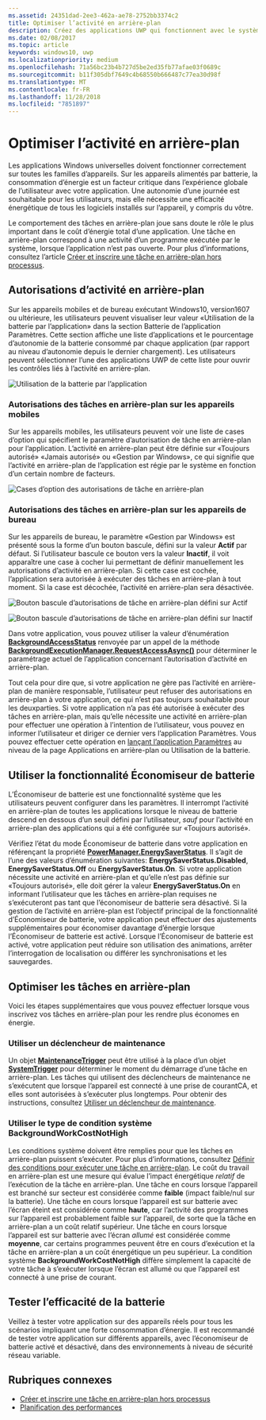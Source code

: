 ```yaml
---
ms.assetid: 24351dad-2ee3-462a-ae78-2752bb3374c2
title: Optimiser l’activité en arrière-plan
description: Créez des applications UWP qui fonctionnent avec le système pour utiliser des tâches en arrière-plan de manière économe en énergie.
ms.date: 02/08/2017
ms.topic: article
keywords: windows10, uwp
ms.localizationpriority: medium
ms.openlocfilehash: 71a56bc23b4b727d5be2ed35fb77afae03f0689c
ms.sourcegitcommit: b11f305dbf7649c4b68550b666487c77ea30d98f
ms.translationtype: MT
ms.contentlocale: fr-FR
ms.lasthandoff: 11/28/2018
ms.locfileid: "7851897"
---
```

# <a name="optimize-background-activity"></a>Optimiser l’activité en arrière-plan

Les applications Windows universelles doivent fonctionner correctement sur toutes les familles d’appareils. Sur les appareils alimentés par batterie, la consommation d’énergie est un facteur critique dans l’expérience globale de l’utilisateur avec votre application. Une autonomie d’une journée est souhaitable pour les utilisateurs, mais elle nécessite une efficacité énergétique de tous les logiciels installés sur l’appareil, y compris du vôtre. 

Le comportement des tâches en arrière-plan joue sans doute le rôle le plus important dans le coût d’énergie total d’une application. Une tâche en arrière-plan correspond à une activité d’un programme exécutée par le système, lorsque l’application n’est pas ouverte. Pour plus d’informations, consultez l’article [Créer et inscrire une tâche en arrière-plan hors processus](https://msdn.microsoft.com/windows/uwp/launch-resume/create-and-register-a-background-task).

## <a name="background-activity-permissions"></a>Autorisations d’activité en arrière-plan

Sur les appareils mobiles et de bureau exécutant Windows10, version1607 ou ultérieure, les utilisateurs peuvent visualiser leur valeur «Utilisation de la batterie par l’application» dans la section Batterie de l’application Paramètres. Cette section affiche une liste d’applications et le pourcentage d’autonomie de la batterie consommé par chaque application (par rapport au niveau d’autonomie depuis le dernier chargement). Les utilisateurs peuvent sélectionner l’une des applications UWP de cette liste pour ouvrir les contrôles liés à l’activité en arrière-plan.

![Utilisation de la batterie par l’application](images/battery-usage-by-app.png)

### <a name="background-permissions-on-mobile"></a>Autorisations des tâches en arrière-plan sur les appareils mobiles

Sur les appareils mobiles, les utilisateurs peuvent voir une liste de cases d’option qui spécifient le paramètre d’autorisation de tâche en arrière-plan pour l’application. L’activité en arrière-plan peut être définie sur «Toujours autorisé» «Jamais autorisé» ou «Gestion par Windows», ce qui signifie que l’activité en arrière-plan de l’application est régie par le système en fonction d’un certain nombre de facteurs. 

![Cases d’option des autorisations de tâche en arrière-plan](images/background-task-permissions.png)

### <a name="background-permissions-on-desktop"></a>Autorisations des tâches en arrière-plan sur les appareils de bureau

Sur les appareils de bureau, le paramètre «Gestion par Windows» est présenté sous la forme d’un bouton bascule, défini sur la valeur **Actif** par défaut. Si l’utilisateur bascule ce bouton vers la valeur **Inactif**, il voit apparaître une case à cocher lui permettant de définir manuellement les autorisations d’activité en arrière-plan. Si cette case est cochée, l’application sera autorisée à exécuter des tâches en arrière-plan à tout moment. Si la case est décochée, l’activité en arrière-plan sera désactivée.

![Bouton bascule d’autorisations de tâche en arrière-plan défini sur Actif](images/background-task-permissions-on.png)

![Bouton bascule d’autorisations de tâche en arrière-plan défini sur Inactif](images/background-task-permissions-off.png)

Dans votre application, vous pouvez utiliser la valeur d’énumération [**BackgroundAccessStatus**](https://docs.microsoft.com/en-us/uwp/api/windows.applicationmodel.background.backgroundaccessstatus) renvoyée par un appel de la méthode [**BackgroundExecutionManager.RequestAccessAsync()**](https://msdn.microsoft.com/library/windows/apps/windows.applicationmodel.background.backgroundexecutionmanager.requestaccessasync.aspx) pour déterminer le paramétrage actuel de l’application concernant l’autorisation d’activité en arrière-plan.

Tout cela pour dire que, si votre application ne gère pas l’activité en arrière-plan de manière responsable, l’utilisateur peut refuser des autorisations en arrière-plan à votre application, ce qui n’est pas toujours souhaitable pour les deuxparties. Si votre application n’a pas été autorisée à exécuter des tâches en arrière-plan, mais qu’elle nécessite une activité en arrière-plan pour effectuer une opération à l’intention de l’utilisateur, vous pouvez en informer l’utilisateur et diriger ce dernier vers l’application Paramètres. Vous pouvez effectuer cette opération en [lançant l’application Paramètres](https://docs.microsoft.com/en-us/windows/uwp/launch-resume/launch-settings-app) au niveau de la page Applications en arrière-plan ou Utilisation de la batterie.

## <a name="work-with-the-battery-saver-feature"></a>Utiliser la fonctionnalité Économiseur de batterie
L’Économiseur de batterie est une fonctionnalité système que les utilisateurs peuvent configurer dans les paramètres. Il interrompt l’activité en arrière-plan de toutes les applications lorsque le niveau de batterie descend en dessous d’un seuil défini par l’utilisateur, *sauf* pour l’activité en arrière-plan des applications qui a été configurée sur «Toujours autorisé».

Vérifiez l’état du mode Économiseur de batterie dans votre application en référençant la propriété [**PowerManager.EnergySaverStatus**](https://docs.microsoft.com/en-us/uwp/api/windows.system.power.energysaverstatus). Il s’agit de l’une des valeurs d’énumération suivantes: **EnergySaverStatus.Disabled**, **EnergySaverStatus.Off** ou **EnergySaverStatus.On**. Si votre application nécessite une activité en arrière-plan et qu’elle n’est pas définie sur «Toujours autorisé», elle doit gérer la valeur **EnergySaverStatus.On** en informant l’utilisateur que les tâches en arrière-plan requises ne s’exécuteront pas tant que l’économiseur de batterie sera désactivé. Si la gestion de l’activité en arrière-plan est l’objectif principal de la fonctionnalité d’Économiseur de batterie, votre application peut effectuer des ajustements supplémentaires pour économiser davantage d’énergie lorsque l’Économiseur de batterie est activé.  Lorsque l’Économiseur de batterie est activé, votre application peut réduire son utilisation des animations, arrêter l’interrogation de localisation ou différer les synchronisations et les sauvegardes. 

## <a name="further-optimize-background-tasks"></a>Optimiser les tâches en arrière-plan
Voici les étapes supplémentaires que vous pouvez effectuer lorsque vous inscrivez vos tâches en arrière-plan pour les rendre plus économes en énergie.

### <a name="use-a-maintenance-trigger"></a>Utiliser un déclencheur de maintenance 
Un objet [**MaintenanceTrigger**](https://msdn.microsoft.com/library/windows/apps/windows.applicationmodel.background.maintenancetrigger.aspx) peut être utilisé à la place d’un objet [**SystemTrigger**](https://msdn.microsoft.com/library/windows/apps/windows.applicationmodel.background.systemtrigger.aspx) pour déterminer le moment du démarrage d’une tâche en arrière-plan. Les tâches qui utilisent des déclencheurs de maintenance ne s’exécutent que lorsque l’appareil est connecté à une prise de courantCA, et elles sont autorisées à s’exécuter plus longtemps. Pour obtenir des instructions, consultez [Utiliser un déclencheur de maintenance](https://msdn.microsoft.com/windows/uwp/launch-resume/use-a-maintenance-trigger).

### <a name="use-the-backgroundworkcostnothigh-system-condition-type"></a>Utiliser le type de condition système **BackgroundWorkCostNotHigh**
Les conditions système doivent être remplies pour que les tâches en arrière-plan puissent s’exécuter. Pour plus d’informations, consultez [Définir des conditions pour exécuter une tâche en arrière-plan](https://msdn.microsoft.com/windows/uwp/launch-resume/set-conditions-for-running-a-background-task). Le coût du travail en arrière-plan est une mesure qui évalue l’impact énergétique *relatif* de l’exécution de la tâche en arrière-plan. Une tâche en cours lorsque l’appareil est branché sur secteur est considérée comme **faible** (impact faible/nul sur la batterie). Une tâche en cours lorsque l’appareil est sur batterie avec l’écran éteint est considérée comme **haute**, car l’activité des programmes sur l’appareil est probablement faible sur l’appareil, de sorte que la tâche en arrière-plan a un coût relatif supérieur. Une tâche en cours lorsque l’appareil est sur batterie avec l’écran *allumé* est considérée comme **moyenne**, car certains programmes peuvent être en cours d’exécution et la tâche en arrière-plan a un coût énergétique un peu supérieur. La condition système **BackgroundWorkCostNotHigh** diffère simplement la capacité de votre tâche à s’exécuter lorsque l’écran est allumé ou que l’appareil est connecté à une prise de courant.

## <a name="test-battery-efficiency"></a>Tester l’efficacité de la batterie

Veillez à tester votre application sur des appareils réels pour tous les scénarios impliquant une forte consommation d’énergie. Il est recommandé de tester votre application sur différents appareils, avec l’économiseur de batterie activé et désactivé, dans des environnements à niveau de sécurité réseau variable.

## <a name="related-topics"></a>Rubriques connexes

* [Créer et inscrire une tâche en arrière-plan hors processus](https://msdn.microsoft.com/windows/uwp/launch-resume/create-and-register-a-background-task)  
* [Planification des performances](https://msdn.microsoft.com/windows/uwp/debug-test-perf/planning-and-measuring-performance)  

